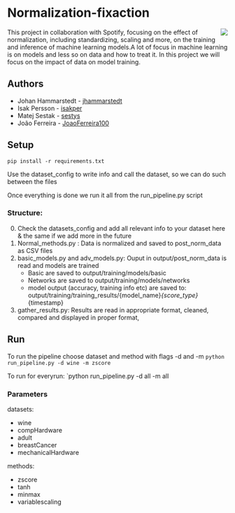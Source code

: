 # Normalization-fixaction
<img src ="https://miro.medium.com/max/271/0*d5_CPfpuJ2uIjIk3" align= "right">
This project in collaboration with Spotify, focusing on the effect of normalization, including standardizing, scaling and more, on the training and inference of machine learning models.A lot of focus in machine learning is on models and less so on data and how to treat it. In this project we will focus on the impact of data on model training.

## Authors
* Johan Hammarstedt - [jhammarstedt](https://github.com/jhammarstedt)
* Isak Persson - [isakper](https://github.com/isakper)
* Matej Sestak - [sestys](https://github.com/sestys)
* João Ferreira - [JoaoFerreira100](https://github.com/JoaoFerreira100)

## Setup

```pip install -r requirements.txt ```

Use the dataset_config to write info and call the dataset, so we can do such between the files

Once everything is done we run it all from the run_pipeline.py script 

### Structure:
0. Check the datasets_config and add all relevant info to your dataset here & the same if we add more in the future
1. Normal_methods.py : Data is normalized and saved to post_norm_data as CSV files
2. basic_models.py and adv_models.py:  Ouput in output/post_norm_data is read and models are trained
    * Basic are saved to output/training/models/basic
    * Networks are saved to output/training/models/networks
    * model output (accuracy, training info etc) are saved to: output/training/training_results/{model_name}_{score_type}_{timestamp}
3. gather_results.py: Results are read in appropriate format, cleaned, compared and displayed in proper format, 



## Run
To run the pipeline choose dataset and method with flags -d and -m
`python run_pipeline.py -d wine -m zscore`

To run for everyrun:
`python run_pipeline.py -d all -m all

### Parameters
datasets: 

* wine
* compHardware
* adult
* breastCancer
* mechanicalHardware

methods:
* zscore
* tanh
* minmax
* variablescaling

